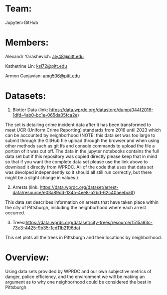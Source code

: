# Team: 
Jupyter>GitHub

# Members:
Alexandr Yarashevich: aly48@pitt.edu 

Kathetrine Lin: ksl72@pitt.edu

Armon Ganjavian: amg506@pitt.edu

# Datasets:
1. Blotter Data (link: https://data.wprdc.org/datastore/dump/044f2016-1dfd-4ab0-bc1e-065da05fca2e)

The set is detailing crime incident data after it has been transformed to meet UCR (Uniform Crime Reporting) standards from 2016 until 2023 which can be accounted by neighborhood
(NOTE: this data set was too large to submit through the GitHub file upload through the browser and when using other methods such as git lfs and console commands to upload the file 
a portion of it was cut off. The data in the jupyter notebooks contains the full data set but if this repository was copied directly please keep that in mind so that if you want the 
complete data set please use the link above to download it directly from WPRDC. All of the code that uses that data set was devolped independently so it should all still run 
correctly, but there might be a slight change in values.)

2. Arrests (link: https://data.wprdc.org/dataset/arrest-data/resource/e03a89dd-134a-4ee8-a2bd-62c40aeebc6f)

This data set describes information on arrests that have taken place within the city of Pittsburgh, including the neighborhood where each arrest occurred.

3. Trees(https://data.wprdc.org/dataset/city-trees/resource/1515a93c-73e3-4425-9b35-1cd11b2196da)

This set plots all the trees in Pittsburgh and their locations by neighborhood. 

# Overview:
Using data sets provided by WPRDC and our own subjective metrics of danger, police efficiency, and the environment we will be making an argument as to why one neighborhood could be considered the best in Pittsburgh

